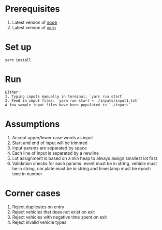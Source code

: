 # Prerequisites
1. Latest version of [node](https://nodejs.org/en/download/)
2. Latest version of [yarn](https://classic.yarnpkg.com/en/docs/install/#mac-stable)

# Set up
`yarn install`

# Run
```
Either:
1. Typing inputs manually in terminal: `yarn run start`
2. Feed in input files: `yarn run start < ./inputs/input1.txt`
A few sample input files have been populated in `./inputs`
```

# Assumptions
1. Accept upper/lower case words as input
2. Start and end of input will be trimmed
3. Input params are separated by space
4. Each line of input is separated by a newline
5. Lot assignment is based on a min heap to always assign smallest lot first
6. Validation checks for each params: event must be in string, vehicle must be in string, car plate must be in string and timestamp must be epoch time in number

# Corner cases
1. Reject duplicates on entry
2. Reject vehicles that does not exist on exit
3. Reject vehicles with negative time spent on exit
4. Reject invalid vehicle types
